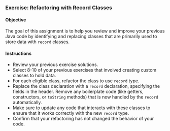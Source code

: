 ### Exercise: Refactoring with Record Classes

#### Objective
The goal of this assignment is to help you review and improve your previous Java code by identifying and replacing classes that are primarily used to store data with `record` classes.

#### Instructions
   - Review your previous exercise solutions.
   - Select 8-10 of your previous exercises that involved creating custom classes to hold data.
   - For each eligible class, refactor the class to use `record` type.
   - Replace the class declaration with a `record` declaration, specifying the fields in the header. Remove any boilerplate code (like getters, constructors, or `toString` methods) that is now handled by the `record` automatically.
   - Make sure to update any code that interacts with these classes to ensure that it works correctly with the new `record` type.
   - Confirm that your refactoring has not changed the behavior of your code.
